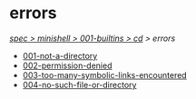 # errors

*[spec > minishell > 001-builtins > cd](..) > errors*

* [001-not-a-directory](./001-not-a-directory)
* [002-permission-denied](./002-permission-denied)
* [003-too-many-symbolic-links-encountered](./003-too-many-symbolic-links-encountered)
* [004-no-such-file-or-directory](./004-no-such-file-or-directory)
